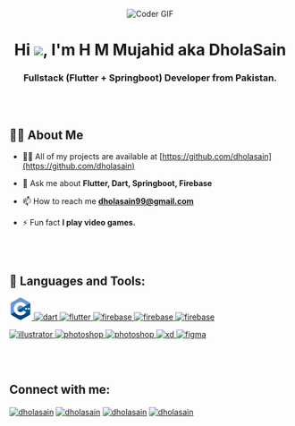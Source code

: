 <p align="center">
  <img alt="Coder GIF" height=250 width=350 src="https://thumbs.gfycat.com/EvilNextDevilfish-small.gif" />
</p>

<h1 align="center">Hi <img src="https://raw.githubusercontent.com/MartinHeinz/MartinHeinz/master/wave.gif" width="30px">, I'm H M Mujahid aka DholaSain</h1>

<h3 align="center">Fullstack (Flutter + Springboot) Developer from Pakistan.</h3>
<br>
<br>

## 🙋‍♂️ About Me



- 👨‍💻 All of my projects are available at [https://github.com/dholasain](https://github.com/dholasain)

- 💬 Ask me about **Flutter, Dart, Springboot, Firebase**

- 📫 How to reach me **dholasain99@gmail.com**

- ⚡ Fun fact **I play video games.**

<br>
<br>

## 🚀 Languages and Tools:

<p align="left">  

  <a href="https://www.w3schools.com/cpp/" target="_blank" rel="noreferrer"> <img src="https://raw.githubusercontent.com/devicons/devicon/master/icons/cplusplus/cplusplus-original.svg" alt="cplusplus" width="40" height="40"/> </a>
<a href="https://dart.dev" target="_blank" rel="noreferrer"> <img src="https://www.vectorlogo.zone/logos/dartlang/dartlang-icon.svg" alt="dart" width="40" height="40"/> </a> <a href="https://flutter.dev" target="_blank" rel="noreferrer"> <img src="https://www.vectorlogo.zone/logos/flutterio/flutterio-icon.svg" alt="flutter" width="40" height="40"/> </a> <a href="https://firebase.google.com/" target="_blank" rel="noreferrer"> <img src="https://www.vectorlogo.zone/logos/firebase/firebase-icon.svg" alt="firebase" width="40" height="40"/> </a>
<a href="https://admob.google.com/home/" target="_blank" rel="noreferrer"> <img src="https://www.vectorlogo.zone/logos/google_admob/google_admob-icon.svg" alt="firebase" width="40" height="40"/> </a> <a href="https://wordpress.org/" target="_blank" rel="noreferrer"> <img src="https://www.vectorlogo.zone/logos/wordpress/wordpress-icon.svg" alt="firebase" width="40" height="40"/> </a>
  
  
  <a href="https://www.adobe.com/in/products/illustrator.html" target="_blank" rel="noreferrer"> <img src="https://cdn-icons-png.flaticon.com/512/5968/5968472.png" alt="illustrator" width="40" height="40"/> </a> <a href="https://www.photoshop.com/en" target="_blank" rel="noreferrer"> <img src="https://cdn-icons-png.flaticon.com/128/5968/5968520.png" alt="photoshop" width="40" height="40"/> </a> <a href="https://www.photoshop.com/en" target="_blank" rel="noreferrer"> <img src="https://cdn-icons-png.flaticon.com/512/5968/5968514.png" alt="photoshop" width="40" height="40"/> </a> <a href="https://www.adobe.com/products/xd.html" target="_blank" rel="noreferrer"> <img src="https://cdn-icons-png.flaticon.com/512/5968/5968559.png" alt="xd" width="40" height="40"/> </a><a href="https://www.figma.com/" target="_blank" rel="noreferrer"> <img src="https://www.vectorlogo.zone/logos/figma/figma-icon.svg" alt="figma" width="40" height="40"/> </a>  </p>
<br><br>

##  Connect with me:

<p align="left">
<a href="https://linkedin.com/in/dholasain" target="blank"><img align="center" src="https://raw.githubusercontent.com/rahuldkjain/github-profile-readme-generator/master/src/images/icons/Social/linked-in-alt.svg" alt="dholasain" height="30" width="40" /></a>
<a href="https://fb.com/dholasain99" target="blank"><img align="center" src="https://raw.githubusercontent.com/rahuldkjain/github-profile-readme-generator/master/src/images/icons/Social/facebook.svg" alt="dholasain" height="30" width="40" /></a>
<a href="https://twitter.com/dholasain" target="blank"><img align="center" src="https://raw.githubusercontent.com/rahuldkjain/github-profile-readme-generator/master/src/images/icons/Social/twitter.svg" alt="dholasain" height="30" width="40" /></a>
<a href="https://instagram.com/dholasain" target="blank"><img align="center" src="https://raw.githubusercontent.com/rahuldkjain/github-profile-readme-generator/master/src/images/icons/Social/instagram.svg" alt="dholasain" height="30" width="40" /></a>

</p>
